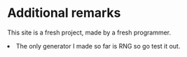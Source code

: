 # Additional remarks
This site is a fresh project, made by a fresh programmer.
<li>The only generator I made so far is RNG so go test it out.</li>


